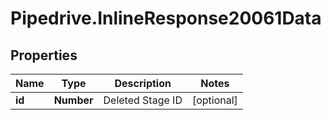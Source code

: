 # Pipedrive.InlineResponse20061Data

## Properties

Name | Type | Description | Notes
------------ | ------------- | ------------- | -------------
**id** | **Number** | Deleted Stage ID | [optional] 


